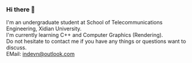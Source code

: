 ### Hi there 👋  
I'm an undergraduate student at School of Telecommunications Engineering, Xidian University.  
I'm currently learning C++ and Computer Graphics (Rendering).  
Do not hesitate to contact me if you have any things or questions want to discuss.  
EMail: [indevn@outlook.com](mailto:indevn@outlook.com) 

<!-- [![indevn's GitHub stats](https://github-readme-stats.vercel.app/api?username=indevn&theme=graywhite&show_icons=true)](https://github.com/anuraghazra/github-readme-stats)

Control the controllable, observe the observable, leave the rest alone. 
 -->
